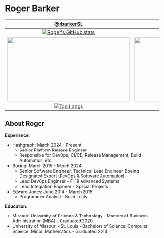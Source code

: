 # Roger Barker

| [@rbarkerSL](https://github.com/rbarkerSL) | [@DJ-BBot ](https://github.com/DJ-BBot) |
| :--------: | :------: |
| [![Roger's GitHub stats](https://github-readme-stats.vercel.app/api?username=rbarkerSL&show_icons=true&theme=github_dark_dimmed)](https://github.com/rbarkerSL/github-readme-stats) | [![Roger's GitHub stats](https://github-readme-stats.vercel.app/api?username=DJ-BBot&show_icons=true&theme=react)](https://github.com/rbarkerSL/github-readme-stats) |
| <img src="https://github-readme-streak-stats.herokuapp.com/?user=rbarkerSL&theme=github_dark_dimmed&hide_border=false" height="210" width="400"> | <img src="https://github-readme-streak-stats.herokuapp.com/?user=DJ-BBot&theme=react&hide_border=false" height="210" width="400"> |
| [![Top Langs](https://github-readme-stats.vercel.app/api/top-langs/?username=rbarkerSL&show_icons=true&theme=github_dark_dimmed)](https://github.com/rbarkerSL/github-readme-stats) | [![Top Langs](https://github-readme-stats.vercel.app/api/top-langs/?username=DJ-BBot&show_icons=true&theme=react)](https://github.com/DJ-BBot/github-readme-stats) |

## About Roger

**Experience**:

- Hashgraph: March 2024 - Present
  - Senior Platform Release Engineer
  - Responsible for DevOps, CI/CD, Release Management, Build Automation, etc.
- Boeing: March 2015 - March 2024
  - Senior Software Engineer, Technical Lead Engineer, Boeing Designated Expert (DevOps & Software Automation)
  - Lead DevOps Engineer - F-18 Advanced Systems
  - Lead Integration Engineer - Special Projects
- Edward Jones: June 2014 - March 2015
  - Programmer Analyst - Build Tools

**Education**:
- Missouri University of Science & Technology - Masters of Business Administration (MBA) - Graduated 2020
- University of Missouri - St. Louis - Bachelors of Science: Computer Science. Minor: Mathematics - Graduated 2014
<!--
**rbarkerSL/rbarkerSL** is a ✨ _special_ ✨ repository because its `README.md` (this file) appears on your GitHub profile.

Here are some ideas to get you started:

- 🔭 I’m currently working on ...
- 🌱 I’m currently learning ...
- 👯 I’m looking to collaborate on ...
- 🤔 I’m looking for help with ...
- 💬 Ask me about ...
- 📫 How to reach me: ...
- 😄 Pronouns: ...
- ⚡ Fun fact: ...
-->
<!--
**DJ-BBot/DJ-Bbot** is a ✨ _special_ ✨ repository because its `README.md` (this file) appears on your GitHub profile.

Here are some ideas to get you started:

- 🔭 I’m currently working on ...
- 🌱 I’m currently learning ...
- 👯 I’m looking to collaborate on ...
- 🤔 I’m looking for help with ...
- 💬 Ask me about ...
- 📫 How to reach me: ...
- 😄 Pronouns: ...
- ⚡ Fun fact: ...
-->
